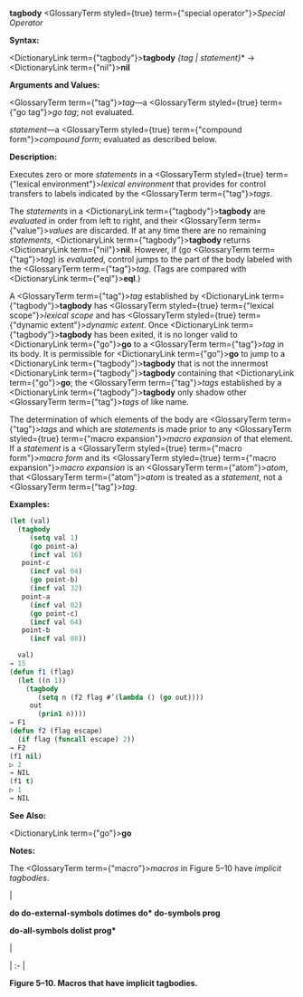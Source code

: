 **tagbody** <GlossaryTerm styled={true} term={"special operator"}><i>Special Operator</i></GlossaryTerm> 



**Syntax:** 



<DictionaryLink  term={"tagbody"}><b>tagbody</b></DictionaryLink> *\{tag | statement\}*\* → <DictionaryLink  term={"nil"}><b>nil</b></DictionaryLink> 



**Arguments and Values:** 



<GlossaryTerm  term={"tag"}><i>tag</i></GlossaryTerm>—a <GlossaryTerm styled={true} term={"go tag"}><i>go tag</i></GlossaryTerm>; not evaluated. 



*statement*—a <GlossaryTerm styled={true} term={"compound form"}><i>compound form</i></GlossaryTerm>; evaluated as described below. 



**Description:** 



Executes zero or more *statements* in a <GlossaryTerm styled={true} term={"lexical environment"}><i>lexical environment</i></GlossaryTerm> that provides for control transfers to labels indicated by the <GlossaryTerm  term={"tag"}><i>tags</i></GlossaryTerm>. 



The *statements* in a <DictionaryLink  term={"tagbody"}><b>tagbody</b></DictionaryLink> are *evaluated* in order from left to right, and their <GlossaryTerm  term={"value"}><i>values</i></GlossaryTerm> are discarded. If at any time there are no remaining *statements*, <DictionaryLink  term={"tagbody"}><b>tagbody</b></DictionaryLink> returns <DictionaryLink  term={"nil"}><b>nil</b></DictionaryLink>. However, if (go <GlossaryTerm  term={"tag"}><i>tag</i></GlossaryTerm>) is *evaluated*, control jumps to the part of the body labeled with the <GlossaryTerm  term={"tag"}><i>tag</i></GlossaryTerm>. (Tags are compared with <DictionaryLink  term={"eql"}><b>eql</b></DictionaryLink>.) 



A <GlossaryTerm  term={"tag"}><i>tag</i></GlossaryTerm> established by <DictionaryLink  term={"tagbody"}><b>tagbody</b></DictionaryLink> has <GlossaryTerm styled={true} term={"lexical scope"}><i>lexical scope</i></GlossaryTerm> and has <GlossaryTerm styled={true} term={"dynamic extent"}><i>dynamic extent</i></GlossaryTerm>. Once <DictionaryLink  term={"tagbody"}><b>tagbody</b></DictionaryLink> has been exited, it is no longer valid to <DictionaryLink  term={"go"}><b>go</b></DictionaryLink> to a <GlossaryTerm  term={"tag"}><i>tag</i></GlossaryTerm> in its body. It is permissible for <DictionaryLink  term={"go"}><b>go</b></DictionaryLink> to jump to a <DictionaryLink  term={"tagbody"}><b>tagbody</b></DictionaryLink> that is not the innermost <DictionaryLink  term={"tagbody"}><b>tagbody</b></DictionaryLink> containing that <DictionaryLink  term={"go"}><b>go</b></DictionaryLink>; the <GlossaryTerm  term={"tag"}><i>tags</i></GlossaryTerm> established by a <DictionaryLink  term={"tagbody"}><b>tagbody</b></DictionaryLink> only shadow other <GlossaryTerm  term={"tag"}><i>tags</i></GlossaryTerm> of like name. 



The determination of which elements of the body are <GlossaryTerm  term={"tag"}><i>tags</i></GlossaryTerm> and which are *statements* is made prior to any <GlossaryTerm styled={true} term={"macro expansion"}><i>macro expansion</i></GlossaryTerm> of that element. If a *statement* is a <GlossaryTerm styled={true} term={"macro form"}><i>macro form</i></GlossaryTerm> and its <GlossaryTerm styled={true} term={"macro expansion"}><i>macro expansion</i></GlossaryTerm> is an <GlossaryTerm  term={"atom"}><i>atom</i></GlossaryTerm>, that <GlossaryTerm  term={"atom"}><i>atom</i></GlossaryTerm> is treated as a *statement*, not a <GlossaryTerm  term={"tag"}><i>tag</i></GlossaryTerm>. 



**Examples:**
```lisp
(let (val) 
  (tagbody 
     (setq val 1) 
     (go point-a) 
     (incf val 16) 
   point-c 
     (incf val 04) 
     (go point-b) 
     (incf val 32) 
   point-a 
     (incf val 02) 
     (go point-c) 
     (incf val 64) 
   point-b 
     (incf val 08)) 

  val) 
→ 15 
(defun f1 (flag) 
  (let ((n 1)) 
    (tagbody 
       (setq n (f2 flag #’(lambda () (go out)))) 
     out 
       (prin1 n)))) 
→ F1 
(defun f2 (flag escape) 
  (if flag (funcall escape) 2)) 
→ F2 
(f1 nil) 
▷ 2 
→ NIL 
(f1 t) 
▷ 1 
→ NIL 
```
**See Also:** 



<DictionaryLink  term={"go"}><b>go</b></DictionaryLink> 



**Notes:** 



The <GlossaryTerm  term={"macro"}><i>macros</i></GlossaryTerm> in Figure 5–10 have *implicit tagbodies*. 



|<p>**do do-external-symbols dotimes do\* do-symbols prog** </p><p>**do-all-symbols dolist prog\***</p>|

| :- |





**Figure 5–10. Macros that have implicit tagbodies.** 



